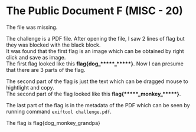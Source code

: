 # The Public Document F (MISC - 20)

The file was missing.  
  
The challenge is a PDF file. After opening the file, I saw 2 lines of flag but they was blocked with the black block.  
It was found that the first flag is an image which can be obtained by right click and save as image.  
The first flag looked like this <b>flag{dog&#95;&ast;&ast;&ast;&ast;&ast;&#95;&ast;&ast;&ast;&ast;&ast;}</b>. Now I can presume that there are 3 parts of the flag.  
  
The second part of the flag is just the text which can be dragged mouse to hightlight and copy.  
The second part of the flag looked like this <b>flag{&ast;&ast;&ast;&ast;&ast;&#95;monkey&#95;&ast;&ast;&ast;&ast;&ast;}</b>.  
  
The last part of the flag is in the metadata of the PDF which can be seen by running command `exiftool challenge.pdf`.  
  
The flag is flag{dog_monkey_grandpa}
